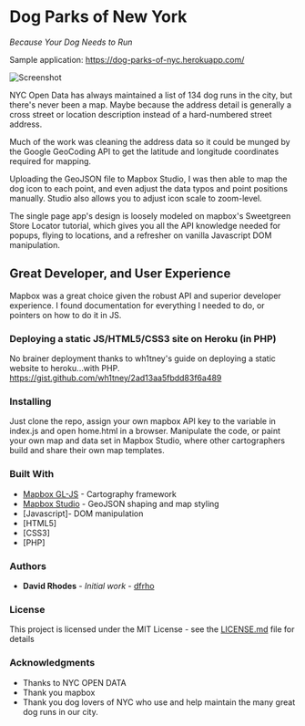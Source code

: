 # Dog Parks of New York
*Because Your Dog Needs to Run*

Sample application:
https://dog-parks-of-nyc.herokuapp.com/

![Screenshot](https://user-images.githubusercontent.com/3064557/31480210-7fbccd8c-aeea-11e7-8bea-3fa579917715.png)

NYC Open Data has always maintained a list of 134 dog runs in the city, but there's never been a map. Maybe because the address detail is generally a cross street or location description instead of a hard-numbered street address.

Much of the work was cleaning the address data so it could be munged by the Google GeoCoding API to get the latitude and longitude coordinates required for mapping.

Uploading the GeoJSON file to Mapbox Studio, I was then able to map the dog icon to each point, and even adjust the data typos and point positions manually. Studio also allows you to adjust icon scale to zoom-level.

The single page app's design is loosely modeled on mapbox's Sweetgreen Store Locator tutorial, which gives you all the API knowledge needed for popups, flying to locations, and a refresher on vanilla Javascript DOM manipulation.

## Great Developer, and User Experience
Mapbox was a great choice given the robust API and superior developer experience. I found documentation for everything I needed to do, or pointers on how to do it in JS.

### Deploying a static JS/HTML5/CSS3 site on Heroku (in PHP)

No brainer deployment thanks to wh1tney's guide on deploying a static website to heroku...with PHP.
https://gist.github.com/wh1tney/2ad13aa5fbdd83f6a489

### Installing

Just clone the repo, assign your own mapbox API key to the variable in index.js and open home.html in a browser. Manipulate the code, or paint your own map and data set in Mapbox Studio, where other cartographers build and share their own map templates.

### Built With

* [Mapbox GL-JS](https://www.mapbox.com/mapbox-gl-js/api/) - Cartography framework
* [Mapbox Studio](https://www.mapbox.com/mapbox-studio/) - GeoJSON shaping and map styling
* [Javascript]- DOM manipulation
* [HTML5]
* [CSS3]
* [PHP]


### Authors

* **David Rhodes** - *Initial work* - [dfrho](https://github.com/dfrho)


### License

This project is licensed under the MIT License - see the [LICENSE.md](LICENSE.md) file for details

### Acknowledgments

* Thanks to NYC OPEN DATA
* Thank you mapbox
* Thank you dog lovers of NYC who use and help maintain the many great dog runs in our city.
